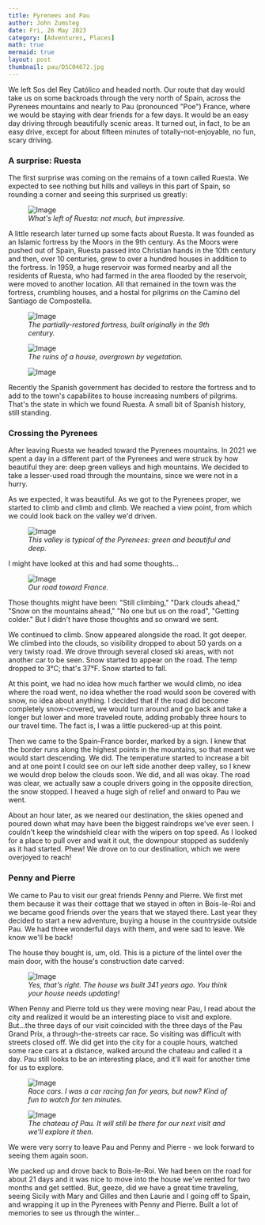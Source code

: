 ```yaml
---
title: Pyrenees and Pau
author: John Zumsteg
date: Fri, 26 May 2023
category: [Adventures, Places]
math: true
mermaid: true
layout: post
thumbnail: pau/DSC04672.jpg
---
```

We left Sos del Rey Católico and headed north. Our route that day would take us on some backroads through the very north of Spain, across the Pyrenees mountains and nearly to Pau (pronounced "Poe") France, where we would be staying with dear friends for a few days. It would be an easy day driving through beautifully scenic areas. It turned out, in fact, to be an easy drive, except for about fifteen minutes of totally-not-enjoyable, no fun, scary driving. 

<h3>A surprise: Ruesta</H3>
The first surprise was coming on the remains of a town called Ruesta. We expected to see nothing but hills and valleys in this part of Spain, so rounding a corner and seeing this surprised us greatly:

<figure class = "landscape" >
	<img src="{{ "pau/DSC04666.jpg" | prepend: site.imageurl | prepend: site.baseurl | prepend: site.url }}" alt="Image" />
	<figcaption><em>What's left of Ruesta: not much, but impressive.</em></figcaption>
</figure>
A little research later turned up some facts about Ruesta. It was founded as an Islamic fortress by the Moors in the 9th century. As the Moors were pushed out of Spain, Ruesta passed into Christian hands in the 10th century and then, over 10 centuries, grew to over a hundred houses in addition to the fortress. In 1959, a huge reservoir was formed nearby and all the residents of Ruesta, who had farmed in the area flooded by the reservoir, were moved to another location. All that remained in the town was the fortress, crumbling houses, and a hostal for pilgrims on the Camino del Santiago de Compostella.

<figure class = "landscape" >
	<img src="{{ "pau/DSC04666.jpg" | prepend: site.imageurl | prepend: site.baseurl | prepend: site.url }}" alt="Image" />
	<figcaption><em>The partially-restored fortress, built originally in the 9th century.</em></figcaption>
</figure>
<figure class = "portrait" >
	<img src="{{ "pau/DSC04670.jpg" | prepend: site.imageurl | prepend: site.baseurl | prepend: site.url }}" alt="Image" />
	<figcaption><em>The ruins of a house, overgrown by vegetation.</em></figcaption>
</figure>
<figure class = "portrait" >
	<img src="{{ "pau/DSC04672-1.jpg" | prepend: site.imageurl | prepend: site.baseurl | prepend: site.url }}" alt="Image" />
	<figcaption><em></em></figcaption>
</figure>

Recently the Spanish government has decided to restore the fortress and to add to the town's capabilites to house increasing numbers of pilgrims. That's the state in which we found Ruesta. A small bit of Spanish history, still standing.

<h3>Crossing the Pyrenees</h3>
After leaving Ruesta we headed toward the Pyrenees mountains. In 2021 we spent a day in a different part of the Pyrenees and were struck by how beautiful they are: deep green valleys and high mountains. We decided to take a lesser-used road through the mountains, since we were not in a hurry.

As we expected, it was beautiful. As we got to the Pyrenees proper, we started to climb and climb and climb. We reached a view point, from which we could look back on the valley we'd driven.
<figure class = "landscape" >
	<img src="{{ "pau/DSC04674.jpg" | prepend: site.imageurl | prepend: site.baseurl | prepend: site.url }}" alt="Image" />
	<figcaption><em>This valley is typical of the Pyrenees: green and beautiful and deep.</em></figcaption>
</figure>

I might have looked at this and had some thoughts...
<figure class = "landscape" >
	<img src="{{ "pau/DSC04677.jpg" | prepend: site.imageurl | prepend: site.baseurl | prepend: site.url }}" alt="Image" />
	<figcaption><em>Our road toward France.</em></figcaption>
</figure>

Those thoughts might have been: "Still climbing," "Dark clouds ahead," "Snow on the mountains ahead," "No one but us on the road", "Getting colder." But I didn't have those thoughts and so onward we sent.

We continued to climb. Snow appeared alongside the road. It got deeper. We climbed into the clouds, so visibility dropped to about 50 yards on a very twisty road. We drove through several closed ski areas, with not another car to be seen. Snow started to appear on the road. The temp dropped to 3°C; that's 37°F. Snow started to fall.

At this point, we had no idea how much farther we would climb, no idea where the road went, no idea whether the road would soon be covered with snow, no idea about anything. I decided that if the road did become completely snow-covered, we would turn around and go back and take a longer but lower and more traveled route, adding probably three hours to our travel time. The fact is, I was a little puckered-up at this point.

Then we came to the Spain&ndash;France border, marked by a sign. I knew that the border runs along the highest points in the mountains, so that meant we would start descending. We did. The temperature started to increase a bit and at one point I could see on our left side another deep valley, so I knew we would drop below the clouds soon. We did, and all was okay. The road was clear, we actually saw a couple drivers going in the opposite direction, the snow stopped. I heaved a huge sigh of relief and onward to Pau we went.

About an hour later, as we neared our destination, the skies opened and poured down what may have been the biggest raindrops we've ever seen. I couldn't keep the windshield clear with the wipers on top speed. As I looked for a place to pull over and wait it out, the downpour stopped as suddenly as it had started. Phew! We drove on to our destination, which we were overjoyed to reach!

<h3>Penny and Pierre</h3>
We came to Pau to visit our great friends Penny and Pierre. We first met them because it was their cottage that we stayed in often in Bois-le-Roi and we became good friends over the years that we stayed there. Last year they decided to start a new adventure, buying a house in the countryside outside Pau. We had three wonderful days with them, and were sad to leave. We know we'll be back!

The house they bought is, um, old. This is a picture of the lintel over the main door, with the house's construction date carved:
<figure class = "landscape" >
	<img src="{{ "pau/DSC04721-2.jpg" | prepend: site.imageurl | prepend: site.baseurl | prepend: site.url }}" alt="Image" />
	<figcaption><em>Yes, that's right. The house ws built 341 years ago. You think your house needs updating!</em></figcaption>
</figure>

When Penny and Pierre told us they were moving near Pau, I read about the city and realized it would be an interesting place to visit and explore. But...the three days of our visit coincided with the three days of the Pau Grand Prix, a through-the-streets car race. So visiting was difficult with streets closed off. We did get into the city for a couple hours, watched some race cars at a distance, walked around the chateau and called it a day. Pau still looks to be an interesting place, and it'll wait for another time for us to explore.
<figure class = "landscape" >
	<img src="{{ "pau/DSC04750.jpg" | prepend: site.imageurl | prepend: site.baseurl | prepend: site.url }}" alt="Image" />
	<figcaption><em>Race cars. I was a car racing fan for years, but now? Kind of fun to watch for ten minutes.</em></figcaption>
</figure>

<figure class = "portraint" >
	<img src="{{ "pau/DSC04743.jpg" | prepend: site.imageurl | prepend: site.baseurl | prepend: site.url }}" alt="Image" />
	<figcaption><em>The chateau of Pau. It will still be there for our next visit and we'll explore it then.</em></figcaption>
</figure>

We were very sorry to leave Pau and Penny and Pierre - we look forward to seeing them again soon. 

We packed up and drove back to Bois-le-Roi. We had been on the road for about 21 days and it was nice to move into the house we've rented for two months and get settled. But, geeze, did we have a great time traveling, seeing Sicily with Mary and Gilles and then Laurie and I going off to Spain, and wrapping it up in the Pyrenees with Penny and Pierre. Built a lot of memories to see us through the winter...
